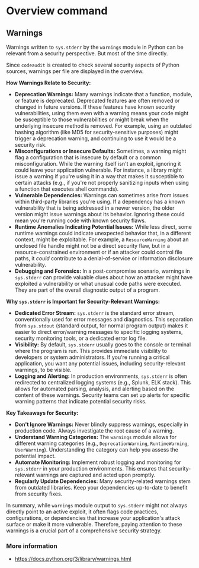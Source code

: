# Overview command

## Warnings

Warnings written to `sys.stderr` by the `warnings` module in Python can be relevant from a security perspective. But most of the time directly. 

Since `codeaudit` is created to check several security aspects of Python sources, warnings per file are displayed in the overview.



**How Warnings Relate to Security:**

* **Deprecation Warnings:** Many warnings indicate that a function, module, or feature is deprecated. Deprecated features are often removed or changed in future versions. If these features have known security vulnerabilities, using them even with a warning means your code might be susceptible to those vulnerabilities or might break when the underlying insecure method is removed. For example, using an outdated hashing algorithm (like MD5 for security-sensitive purposes) might trigger a deprecation warning, and continuing to use it would be a security risk.
* **Misconfigurations or Insecure Defaults:** Sometimes, a warning might flag a configuration that is insecure by default or a common misconfiguration. While the warning itself isn't an exploit, ignoring it could leave your application vulnerable. For instance, a library might issue a warning if you're using it in a way that makes it susceptible to certain attacks (e.g., if you're not properly sanitizing inputs when using a function that executes shell commands).
* **Vulnerable Dependencies:** Warnings can sometimes arise from issues within third-party libraries you're using. If a dependency has a known vulnerability that is being addressed in a newer version, the older version might issue warnings about its behavior. Ignoring these could mean you're running code with known security flaws.
* **Runtime Anomalies Indicating Potential Issues:** While less direct, some runtime warnings could indicate unexpected behavior that, in a different context, might be exploitable. For example, a `ResourceWarning` about an unclosed file handle might not be a direct security flaw, but in a resource-constrained environment or if an attacker could control file paths, it *could* contribute to a denial-of-service or information disclosure vulnerability.
* **Debugging and Forensics:** In a post-compromise scenario, warnings in `sys.stderr` can provide valuable clues about how an attacker might have exploited a vulnerability or what unusual code paths were executed. They are part of the overall diagnostic output of a program.

**Why `sys.stderr` is Important for Security-Relevant Warnings:**

* **Dedicated Error Stream:** `sys.stderr` is the standard error stream, conventionally used for error messages and diagnostics. This separation from `sys.stdout` (standard output, for normal program output) makes it easier to direct error/warning messages to specific logging systems, security monitoring tools, or a dedicated error log file.
* **Visibility:** By default, `sys.stderr` usually goes to the console or terminal where the program is run. This provides immediate visibility to developers or system administrators. If you're running a critical application, you want any potential issues, including security-relevant warnings, to be visible.
* **Logging and Alerting:** In production environments, `sys.stderr` is often redirected to centralized logging systems (e.g., Splunk, ELK stack). This allows for automated parsing, analysis, and alerting based on the content of these warnings. Security teams can set up alerts for specific warning patterns that indicate potential security risks.

**Key Takeaways for Security:**

* **Don't Ignore Warnings:** Never blindly suppress warnings, especially in production code. Always investigate the root cause of a warning.
* **Understand Warning Categories:** The `warnings` module allows for different warning categories (e.g., `DeprecationWarning`, `RuntimeWarning`, `UserWarning`). Understanding the category can help you assess the potential impact.
* **Automate Monitoring:** Implement robust logging and monitoring for `sys.stderr` in your production environments. This ensures that security-relevant warnings are captured and acted upon promptly.
* **Regularly Update Dependencies:** Many security-related warnings stem from outdated libraries. Keep your dependencies up-to-date to benefit from security fixes.

In summary, while `warnings` module output to `sys.stderr` might not always directly point to an active exploit, it often flags code practices, configurations, or dependencies that increase your application's attack surface or make it more vulnerable. Therefore, paying attention to these warnings is a crucial part of a comprehensive security strategy.

### More information

* https://docs.python.org/3/library/warnings.html